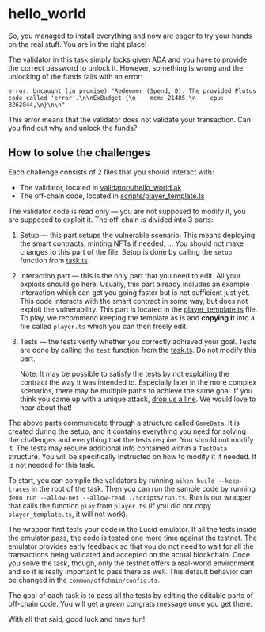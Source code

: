 # hello_world

So, you managed to install everything and now are eager to try your hands on the
real stuff. You are in the right place!

The validator in this task simply locks given ADA and you have to provide the
correct password to unlock it. However, something is wrong and the unlocking of
the funds fails with an error:

```
error: Uncaught (in promise) "Redeemer (Spend, 0): The provided Plutus code called 'error'.\n\nExBudget {\n    mem: 21485,\n    cpu: 8262844,\n}\n\n"
```

This error means that the validator does not validate your transaction. Can you
find out why and unlock the funds?

## How to solve the challenges

Each challenge consists of 2 files that you should interact with:

- The validator, located in
  [validators/hello_world.ak](./validators/hello_world.ak)
- The off-chain code, located in
  [scripts/player_template.ts](./scripts/player_template.ts)

The validator code is read only — you are not supposed to modify it, you are
supposed to exploit it. The off-chain is divided into 3 parts:

1. Setup — this part setups the vulnerable scenario. This means deploying the
   smart contracts, minting NFTs if needed, ... You should not make changes to
   this part of the file. Setup is done by calling the `setup` function from
   [task.ts](./scripts/task.ts).
2. Interaction part — this is the only part that you need to edit. All your
   exploits should go here. Usually, this part already includes an example
   interaction which can get you going faster but is not sufficient just yet.
   This code interacts with the smart contract in some way, but does not exploit
   the vulnerability. This part is located in the
   [player_template.ts](./scripts/player_template.ts) file. To play, we
   recommend keeping the template as is and **copying it** into a file called
   `player.ts` which you can then freely edit.
3. Tests — the tests verify whether you correctly achieved your goal. Tests are
   done by calling the `test` function from the [task.ts](./scripts/task.ts). Do
   not modify this part.

   Note: It may be possible to satisfy the tests by not exploiting the contract
   the way it was intended to. Especially later in the more complex scenarios,
   there may be multiple paths to achieve the same goal. If you think you came
   up with a unique attack, [drop us a line](../README.md#feedback). We would
   love to hear about that!

The above parts communicate through a structure called `GameData`. It is created
during the setup, and it contains everything you need for solving the challenges
and everything that the tests require. You should not modify it. The tests may
require additional info contained within a `TestData` structure. You will be
specifically instructed on how to modify it if needed. It is not needed for this
task.

To start, you can compile the validators by running `aiken build --keep-traces`
in the root of the task. Then you can run the sample code by running
`deno run --allow-net --allow-read ./scripts/run.ts`. Run is our wrapper that
calls the function `play` from `player.ts` (if you did not copy
`player_template.ts`, it will not work).

The wrapper first tests your code in the Lucid emulator. If all the tests inside
the emulator pass, the code is tested one more time against the testnet. The
emulator provides early feedback so that you do not need to wait for all the
transactions being validated and accepted on the actual blockchain. Once you
solve the task, though, only the testnet offers a real-world environment and so
it is really important to pass there as well. This default behavior can be
changed in the `common/offchain/config.ts`.

The goal of each task is to pass all the tests by editing the editable parts of
off-chain code. You will get a _green_ congrats message once you get there.

With all that said, good luck and have fun!
